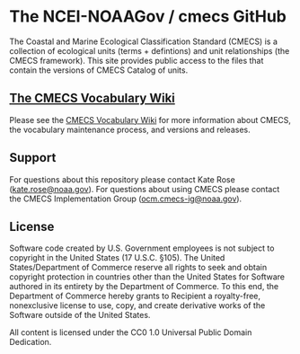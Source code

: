 # The NCEI-NOAAGov / cmecs GitHub 
The Coastal and Marine Ecological Classification Standard (CMECS) is a collection of ecological units (terms + defintions) and unit relationships (the CMECS framework). This site provides public access to the files that contain the versions of CMECS Catalog of units.

## [The CMECS Vocabulary Wiki](https://git.ncei.noaa.gov/kate.rose/cmecs_vocabulary/-/wikis/home)
Please see the [CMECS Vocabulary Wiki](https://git.ncei.noaa.gov/kate.rose/cmecs_vocabulary/-/wikis/home) for more information about CMECS, the vocabulary maintenance process, and versions and releases.

## Support
For questions about this repository please contact Kate Rose (kate.rose@noaa.gov).
For questions about using CMECS please contact the CMECS Implementation Group (ocm.cmecs-ig@noaa.gov). 

## License
Software code created by U.S. Government employees is not subject to copyright in the United States (17 U.S.C. §105). The United States/Department of Commerce reserve all rights to seek and obtain copyright protection in countries other than the United States for Software authored in its entirety by the Department of Commerce. To this end, the Department of Commerce hereby grants to Recipient a royalty-free, nonexclusive license to use, copy, and create derivative works of the Software outside of the United States.

All content is licensed under the CC0 1.0 Universal Public Domain Dedication.
